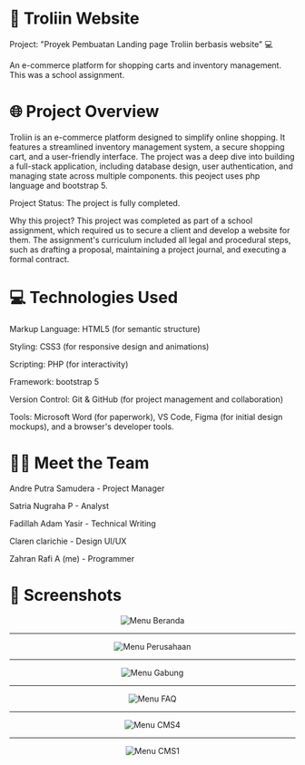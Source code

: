 # 📝 Troliin Website
Project: "Proyek Pembuatan Landing page Troliin berbasis website" 💻 

An e-commerce platform for shopping carts and inventory management. This was a school assignment.

# 🌐 Project Overview
Troliin is an e-commerce platform designed to simplify online shopping. It features a streamlined inventory management system, a secure shopping cart, and a user-friendly interface. The project was a deep dive into building a full-stack application, including database design, user authentication, and managing state across multiple components. this peoject uses php language and bootstrap 5.

Project Status: The project is fully completed.

Why this project? This project was completed as part of a school assignment, which required us to secure a client and develop a website for them. The assignment's curriculum included all legal and procedural steps, such as drafting a proposal, maintaining a project journal, and executing a formal contract.

# 💻 Technologies Used
Markup Language: HTML5 (for semantic structure)

Styling: CSS3 (for responsive design and animations)

Scripting: PHP (for interactivity)

Framework: bootstrap 5

Version Control: Git & GitHub (for project management and collaboration)

Tools: Microsoft Word (for paperwork), VS Code, Figma (for initial design mockups), and a browser's developer tools.

# 🧑‍💻 Meet the Team
Andre Putra Samudera - Project Manager

Satria Nugraha P - Analyst

Fadillah Adam Yasir - Technical Writing

Claren clarichie - Design UI/UX

Zahran Rafi A (me) - Programmer

# 📸 Screenshots
<div align="center">
  <img src="screenshot/beranda.png" alt="Menu Beranda">
</div>

---

<div align="center">
  <img src="screenshot/perusahaan.png" alt="Menu Perusahaan">
</div>

---

<div align="center">
  <img src="screenshot/gabung.png" alt="Menu Gabung">
</div>

---

<div align="center">
  <img src="screenshot/faq.png" alt="Menu FAQ">
</div>

---

<div align="center">
  <img src="screenshot/cms4.png" alt="Menu CMS4">
</div>

---

<div align="center">
  <img src="screenshot/cms1.png" alt="Menu CMS1">
</div>
